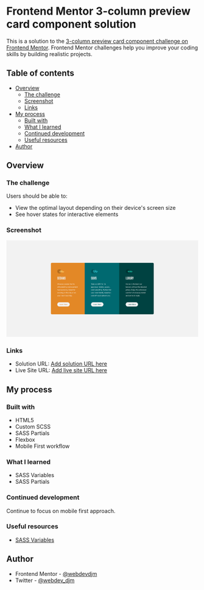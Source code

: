 # Frontend Mentor 3-column preview card component solution

This is a solution to the [3-column preview card component challenge on Frontend Mentor](https://www.frontendmentor.io/challenges/3column-preview-card-component-pH92eAR2-). Frontend Mentor challenges help you improve your coding skills by building realistic projects. 

## Table of contents

- [Overview](#overview)
  - [The challenge](#the-challenge)
  - [Screenshot](#screenshot)
  - [Links](#links)
- [My process](#my-process)
  - [Built with](#built-with)
  - [What I learned](#what-i-learned)
  - [Continued development](#continued-development)
  - [Useful resources](#useful-resources)
- [Author](#author)


## Overview

### The challenge

Users should be able to:

- View the optimal layout depending on their device's screen size
- See hover states for interactive elements

### Screenshot

![](./screenshot.png)

### Links

- Solution URL: [Add solution URL here](https://www.frontendmentor.io/solutions/html5-scss-flexbox-xv80RwiP0)
- Live Site URL: [Add live site URL here](https://fe-mentor-3-column-preview-card-component.vercel.app/)

## My process

### Built with

- HTML5
- Custom SCSS
- SASS Partials
- Flexbox
- Mobile First workflow

### What I learned

- SASS Variables
- SASS Partials

### Continued development
Continue to focus on mobile first approach. 

### Useful resources

- [SASS Variables](https://sass-lang.com/documentation/variables)

## Author

- Frontend Mentor - [@webdevdjm](https://www.frontendmentor.io/profile/webdevdjm)
- Twitter - [@webdev_djm](https://twitter.com/webdev_djm)

